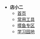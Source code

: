 * **店小二**
  * [首页](/Home.md)
  * [常用工具](/Technical.md)
  * [摸鱼专区](/Entertainment.md)
  * [学习园地](/Learning.md)